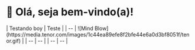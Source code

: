 <H1>🤖 Olá, seja bem-vindo(a)!</H1>
| Testando boy |    Teste                                                                                     |
|   --         |  ![Mind Blow](https://media.tenor.com/images/1c44ea89efe8f2bfe44e6a0d3bf8051f/tenor.gif)   |
| --           | --                                                                                         |
|  --          |    --                                                                                      |
